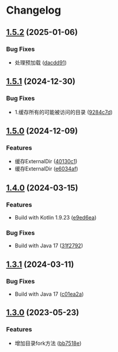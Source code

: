# Changelog

## [1.5.2](https://github.com/AtlasXV/disk-cache/compare/v1.5.1...v1.5.2) (2025-01-06)


### Bug Fixes

* 处理预加载 ([dacdd91](https://github.com/AtlasXV/disk-cache/commit/dacdd9111a305920adb871eb8f9d859fb13083d2))

## [1.5.1](https://github.com/AtlasXV/disk-cache/compare/v1.5.0...v1.5.1) (2024-12-30)


### Bug Fixes

* 1.缓存所有的可能被访问的目录 ([9284c7d](https://github.com/AtlasXV/disk-cache/commit/9284c7d3c955afb44b9256504816b7b49f1ab139))

## [1.5.0](https://github.com/AtlasXV/disk-cache/compare/v1.4.0...v1.5.0) (2024-12-09)


### Features

* 缓存ExternalDir ([40130c1](https://github.com/AtlasXV/disk-cache/commit/40130c1a3a7170efd0a47d3b02440da1a84163f1))
* 缓存ExternalDir ([e6034af](https://github.com/AtlasXV/disk-cache/commit/e6034afe417348d7d17b51bbe54d5be2c76efe6e))

## [1.4.0](https://github.com/AtlasXV/disk-cache/compare/v1.3.1...v1.4.0) (2024-03-15)


### Features

* Build with Kotlin 1.9.23 ([e9ed6ea](https://github.com/AtlasXV/disk-cache/commit/e9ed6ea0e5607b43da56106f5b12e6dcc4c9f173))


### Bug Fixes

* Build with Java 17 ([31f2792](https://github.com/AtlasXV/disk-cache/commit/31f2792e03b66574f6a78dee2f1de008755094f2))

## [1.3.1](https://github.com/AtlasXV/disk-cache/compare/v1.3.0...v1.3.1) (2024-03-11)


### Bug Fixes

* Build with Java 17 ([c01ea2a](https://github.com/AtlasXV/disk-cache/commit/c01ea2ab234c34e0a7852458d0abff18e52a7396))

## [1.3.0](https://github.com/AtlasXV/disk-cache/compare/v1.2.5...v1.3.0) (2023-05-23)


### Features

* 增加目录fork方法 ([bb7518e](https://github.com/AtlasXV/disk-cache/commit/bb7518e9ab6e02e9fdaf515bb4de61e663ec7996))

